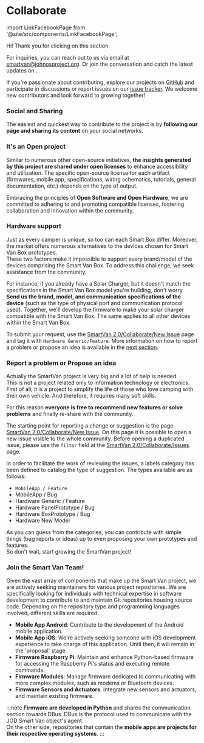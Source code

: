 # Collaborate

import LinkFacebookPage from '@site/src/components/LinkFacebookPage';

Hi! Thank you for clicking on this section.

For inquiries, you can reach out to us via email at smartvan@johnosproject.org.
Or join the conversation and catch the latest updates on <LinkFacebookPage />.

If you're passionate about contributing, explore our projects
on [GitHub](https://github.com/Smart-Van-2-0) and participate in discussions or
report issues on
our [issue tracker](https://github.com/Smart-Van-2-0/collaborate/issues/new). We
welcome new contributors and look forward to growing together!

### Social and Sharing

The easiest and quickest way to contribute to the project is by **following
our <LinkFacebookPage /> page and sharing its content** on your social networks.

### It's an Open project

Similar to numerous other open-source initiatives, **the insights generated by
this project are shared under open licenses** to enhance accessibility and
utilization. The specific open-source license for each artifact (firmwares,
mobile app, specifications, wiring schematics, tutorials, general documentation,
etc.) depends on the type of output.

Embracing the principles of **Open Software and Open Hardware**, we are committed
to adhering to and promoting compatible licenses, fostering collaboration and
innovation within the community.

### Hardware support

Just as every camper is unique, so too can each Smart Box differ. Moreover, the
market offers numerous alternatives to the devices chosen for Smart Van Box
prototypes.<br/>
These two factors make it impossible to support every brand/model of the devices
comprising the Smart Van Box. To address this challenge, we seek assistance from
the community.

For instance, if you already have a Solar Charger, but it doesn't match the
specifications in the Smart Van Box model you're building, don't worry. **Send
us the brand, model, and communication specifications of the device** (such as
the type of physical port and communication protocol used). Together, we'll
develop the firmware to make your solar charger compatible with the Smart Van
Box. The same applies to all other devices within the Smart Van Box.

To submit your request, use
the [SmartVan 2.0/Collaborate/New Issue](https://github.com/Smart-Van-2-0/collaborate/issues/new)
page and tag it with `Hardware Generic/Feature`. More information on how to
report a problem or propose an idea is available in
the [next section](#report-a-problem-or-propose-an-idea).

### Report a problem or Propose an idea

Actually the SmartVan project is very big and a lot of help is needed.<br />
This is not a project related only to information technology or electronics.
First of all, it is a project to simplify the life of those who love camping
with their own vehicle. And therefore, it requires many soft skills.

For this reason **everyone is free to recommend new features or solve problems**
and finally re-share with the community.

The starting point for reporting a change or suggestion is the
page [SmartVan 2.0/Collaborate/New Issue](https://github.com/Smart-Van-2-0/collaborate/issues/new).
On this page it is possible to open a new issue visible to the whole community.
Before opening a duplicated issue, please use the `filter` field at the [SmartVan 2.0/Collaborate/Issues](https://github.com/Smart-Van-2-0/collaborate/issues).
page.

<ImageClickable
  src="/img/collaborate/collaborate_new_issue.png"
  alt="Collaborate labels for categories"
  width="100%" />

In order to facilitate the work of reviewing the issues, a labels category has
been defined to catalog the type of suggestion. The types available are
as follows:
* `MobileApp / Feature`
* MobileApp / Bug
* Hardware Generic / Feature
* Hardware PanelPrototype / Bug
* Hardware BoxPrototype / Bug
* Hardware New Model

<ImageClickable
  src="/img/collaborate/collaborate_labels_category.png"
  alt="Collaborate labels for categories"
  width="350px"/>

As you can guess from the categories, you can contribute with simple things
(bug reports or ideas) up to even proposing your own prototypes and features.<br />
So don't wait, start growing the SmartVan project!

### Join the Smart Van Team!

Given the vast array of components that make up the Smart Van project, we are
actively seeking maintainers for various project repositories. We are
specifically looking for individuals with technical expertise in software
development to contribute to and maintain Git repositories housing source code.
Depending on the repository type and programming languages involved, different
skills are required.

* **Mobile App Android**: Contribute to the development of the Android mobile
  application.
* **Mobile App iOS**: We're actively seeking someone with iOS development
  experience to take charge of this application. Until then, it will remain in
  the 'proposal' stage.
* **Firmware Raspberry Pi**: Maintain and enhance Python-based firmware for
  accessing the Raspberry Pi's status and executing remote commands.
* **Firmware Modules**: Manage firmware dedicated to communicating with more
  complex modules, such as modems or Bluetooth devices.
* **Firmware Sensors and Actuators**: Integrate new sensors and actuators, and
  maintain existing firmware.

:::note
**Firmware are developed in Python** and shares the communication section towards
DBus. DBus is the protocol used to communicate with the JOD Smart Van object's
agent.<br/>
On the other side, repositories that contain the **mobile apps are projects for
their respective operating systems**.
:::
